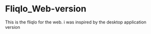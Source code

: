 # Fliqlo_Web-version

This is the fliqlo for the web. 
i was inspired by the desktop application version
